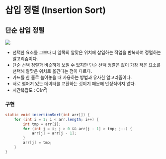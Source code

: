 # 삽입 정렬 (Insertion Sort) 

## 단순 삽입 정렬
![](https://github.com/qlalzl9/TIL/blob/master/Algorithm/img/Insertion_Sort_1.jpg)
- 선택한 요소를 그보다 더 앞쪽의 알맞은 위치에 삽입하는 작업을 반복하여 정렬하는 알고리즘이다.
- 단순 선택 정렬과 비슷하게 보일 수 있지만 단순 선택 정렬은 값이 가장 작은 요소를 선택해 알맞은 위치로 옮긴다는 점이 다르다. 
- 카드를 한 줄로 늘어놓을 때 사용하는 방법과 유사한 알고리즘이다. 
- 서로 떨어져 있는 데이터를 교환하는 것이기 때문에 안정적이지 않다.
- 시간복잡도 : O($n^{2}$)

### 구현
```java
static void insertionSort(int arr[]) {
    for (int i = 1; i < arr.length; i++) {
        int tmp = arr[i];
        for (int j = i; j > 0 && arr[j - 1] > tmp; j--) {
            arr[j] = arr[j - 1];
        }
        arr[j] = tmp;
    }
}
```